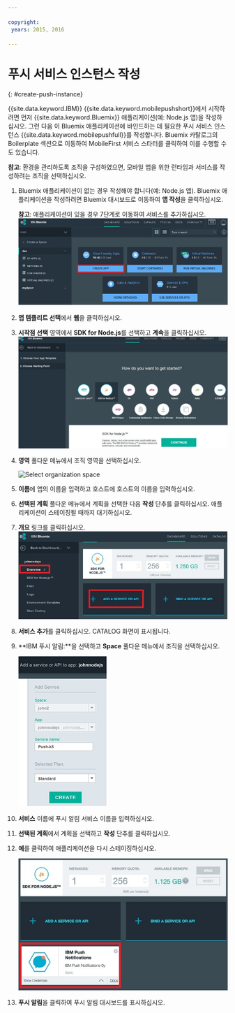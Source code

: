 ```yaml
---

copyright:
 years: 2015, 2016

---
```


# 푸시 서비스 인스턴스 작성
{: #create-push-instance}

{{site.data.keyword.IBM}} {{site.data.keyword.mobilepushshort}}에서 시작하려면 먼저 {{site.data.keyword.Bluemix}} 애플리케이션(예: Node.js 앱)을 작성하십시오. 그런 다음 이 Bluemix 애플리케이션에 바인드하는 데 필요한 푸시 서비스 인스턴스 {{site.data.keyword.mobilepushfull}}를 작성합니다. Bluemix 카탈로그의 Boilerplate 섹션으로 이동하여 MobileFirst 서비스 스타터를 클릭하여 이를 수행할 수도 있습니다. 

**참고**: 환경을 관리하도록 조직을 구성하였으면, 모바일 앱을 위한 런타임과 서비스를 작성하려는 조직을 선택하십시오. 


1. Bluemix 애플리케이션이 없는 경우 작성해야 합니다(예: Node.js 앱). Bluemix 애플리케이션을 작성하려면 Bluemix 대시보드로 이동하여 **앱 작성**을 클릭하십시오. 

	**참고**: 애플리케이션이 있을 경우 7단계로 이동하여 서비스를 추가하십시오. ![서비스 인스턴스 작성](images/create_service_instance1.jpg "서비스 인스턴스 작성")

1. **앱 템플리트 선택**에서 **웹**을 클릭하십시오. 

3. **시작점 선택** 영역에서 **SDK for Node.js**를 선택하고 **계속**을 클릭하십시오. ![시작점](images/create_service_nodejs2.jpg)

4. **영역** 풀다운 메뉴에서 조직 영역을 선택하십시오. 

	![
Select organization space](images/create_a_service3.jpg)
1. **이름**에 앱의 이름을 입력하고 호스트에 호스트의 이름을 입력하십시오. 

1. **선택된 계획** 풀다운 메뉴에서 계획을 선택한 다음 **작성** 단추를 클릭하십시오.
애플리케이션이 스테이징될 때까지 대기하십시오. 

1. **개요** 링크를 클릭하십시오. ![서비스 추가](images/create_service_add4.jpg)
1. **서비스 추가**를 클릭하십시오. CATALOG 화면이 표시됩니다. 

1. **IBM 푸시 알림:**을 선택하고 **Space** 풀다운 메뉴에서 조직을 선택하십시오. 

	![조직 영역 풀다운 메뉴](images/create_service_org.jpg)
1. **서비스** 이름에 푸시 알림 서비스 이름을 입력하십시오. 

1. **선택된 계획**에서 계획을 선택하고 **작성** 단추를 클릭하십시오. 

1. **예**를 클릭하여 애플리케이션을 다시 스테이징하십시오. 

	![IBM 푸시 알림 서비스](images/create_service_notification5.jpg)

1. **푸시 알림**을 클릭하여 푸시 알림 대시보드를 표시하십시오. 
